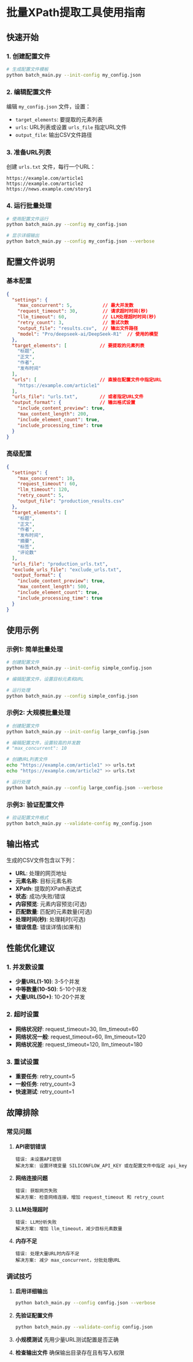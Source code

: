 # 批量XPath提取工具使用指南

## 快速开始

### 1. 创建配置文件

```bash
# 生成配置文件模板
python batch_main.py --init-config my_config.json
```

### 2. 编辑配置文件

编辑 `my_config.json` 文件，设置：
- `target_elements`: 要提取的元素列表
- `urls`: URL列表或设置 `urls_file` 指定URL文件
- `output_file`: 输出CSV文件路径

### 3. 准备URL列表

创建 `urls.txt` 文件，每行一个URL：

```
https://example.com/article1
https://example.com/article2
https://news.example.com/story1
```

### 4. 运行批量处理

```bash
# 使用配置文件运行
python batch_main.py --config my_config.json

# 显示详细输出
python batch_main.py --config my_config.json --verbose
```

## 配置文件说明

### 基本配置
```json
{
  "settings": {
    "max_concurrent": 5,           // 最大并发数
    "request_timeout": 30,         // 请求超时时间(秒)
    "llm_timeout": 60,             // LLM处理超时时间(秒)
    "retry_count": 3,              // 重试次数
    "output_file": "results.csv",  // 输出文件路径
    "model": "Pro/deepseek-ai/DeepSeek-R1"  // 使用的模型
  },
  "target_elements": [            // 要提取的元素列表
    "标题",
    "正文",
    "作者",
    "发布时间"
  ],
  "urls": [                       // 直接在配置文件中指定URL
    "https://example.com/article1"
  ],
  "urls_file": "urls.txt",        // 或者指定URL文件
  "output_format": {              // 输出格式设置
    "include_content_preview": true,
    "max_content_length": 200,
    "include_element_count": true,
    "include_processing_time": true
  }
}
```

### 高级配置
```json
{
  "settings": {
    "max_concurrent": 10,
    "request_timeout": 60,
    "llm_timeout": 120,
    "retry_count": 5,
    "output_file": "production_results.csv"
  },
  "target_elements": [
    "标题",
    "正文",
    "作者",
    "发布时间",
    "摘要",
    "标签",
    "评论数"
  ],
  "urls_file": "production_urls.txt",
  "exclude_urls_file": "exclude_urls.txt",
  "output_format": {
    "include_content_preview": true,
    "max_content_length": 500,
    "include_element_count": true,
    "include_processing_time": true
  }
}
```

## 使用示例

### 示例1: 简单批量处理

```bash
# 创建配置文件
python batch_main.py --init-config simple_config.json

# 编辑配置文件，设置目标元素和URL

# 运行处理
python batch_main.py --config simple_config.json
```

### 示例2: 大规模批量处理

```bash
# 创建配置文件
python batch_main.py --init-config large_config.json

# 编辑配置文件，设置较高的并发数
# "max_concurrent": 10

# 创建URL列表文件
echo "https://example.com/article1" >> urls.txt
echo "https://example.com/article2" >> urls.txt

# 运行处理
python batch_main.py --config large_config.json --verbose
```

### 示例3: 验证配置文件

```bash
# 验证配置文件格式
python batch_main.py --validate-config my_config.json
```

## 输出格式

生成的CSV文件包含以下列：
- **URL**: 处理的网页地址
- **元素名称**: 目标元素名称
- **XPath**: 提取的XPath表达式
- **状态**: 成功/失败/错误
- **内容预览**: 元素内容预览(可选)
- **匹配数量**: 匹配的元素数量(可选)
- **处理时间(秒)**: 处理耗时(可选)
- **错误信息**: 错误详情(如果有)

## 性能优化建议

### 1. 并发数设置
- **少量URL(1-10)**: 3-5个并发
- **中等数量(10-50)**: 5-10个并发
- **大量URL(50+)**: 10-20个并发

### 2. 超时设置
- **网络状况好**: request_timeout=30, llm_timeout=60
- **网络状况一般**: request_timeout=60, llm_timeout=120
- **网络状况差**: request_timeout=120, llm_timeout=180

### 3. 重试设置
- **重要任务**: retry_count=5
- **一般任务**: retry_count=3
- **快速测试**: retry_count=1

## 故障排除

### 常见问题

1. **API密钥错误**
   ```
   错误: 未设置API密钥
   解决方案: 设置环境变量 SILICONFLOW_API_KEY 或在配置文件中指定 api_key
   ```

2. **网络连接问题**
   ```
   错误: 获取网页失败
   解决方案: 检查网络连接，增加 request_timeout 和 retry_count
   ```

3. **LLM处理超时**
   ```
   错误: LLM分析失败
   解决方案: 增加 llm_timeout，减少目标元素数量
   ```

4. **内存不足**
   ```
   错误: 处理大量URL时内存不足
   解决方案: 减少 max_concurrent，分批处理URL
   ```

### 调试技巧

1. **启用详细输出**
   ```bash
   python batch_main.py --config config.json --verbose
   ```

2. **先验证配置文件**
   ```bash
   python batch_main.py --validate-config config.json
   ```

3. **小规模测试**
   先用少量URL测试配置是否正确

4. **检查输出文件**
   确保输出目录存在且有写入权限